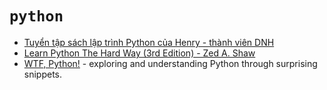 # `python`
- [Tuyển tập sách lập trình Python của Henry - thành viên DNH](http://henrysnotes.blogspot.com/2017/12/nhung-cuon-sach-lap-trinh-henry-tung-oc.html)
- [Learn Python The Hard Way (3rd Edition) - Zed A. Shaw](https://github.com/chris-void/pyway/blob/master/Learn%20Python%20The%20Hard%20Way%2C%203rd%20Edition%20.pdf)
- [WTF, Python!](https://github.com/satwikkansal/wtfpython) - exploring and understanding Python through surprising snippets.